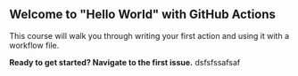 ## Welcome to "Hello World" with GitHub Actions

This course will walk you through writing your first action and using it with a workflow file. 

**Ready to get started? Navigate to the first issue.**
dsfsfssafsaf
